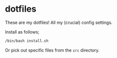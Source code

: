 # dotfiles
These are my dotfiles! All my (crucial) config settings.  

Install as follows;  
```bash
/bin/bash install.sh
```  
Or pick out specific files from the `src` directory.
